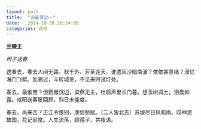 ```yaml
---
layout: post
title:  "词鉴赏之一"
date:   2014-10-26 20:24:00
categories: 诗词
---
```


**兰陵王**

*丙子送春*

送春去，春去人间无路。秋千外、芳草连天，谁遣风沙暗南浦？依依甚意绪？漫忆海门飞絮。乱鴉过，斗转城荒，不见来时试灯处。

春去，最谁苦？但箭雁沉边，梁燕无主，杜鹃声里长门暮。想玉树凋土，泪盘如露。咸阳送客屡回顾，斜日未能度。

春去，尚来否？正江令恨别，庚信愁赋。（二人皆北去）苏堤尽日风和雨。叹神游故国，花记前度。人生流落，顾孺子，共夜语。